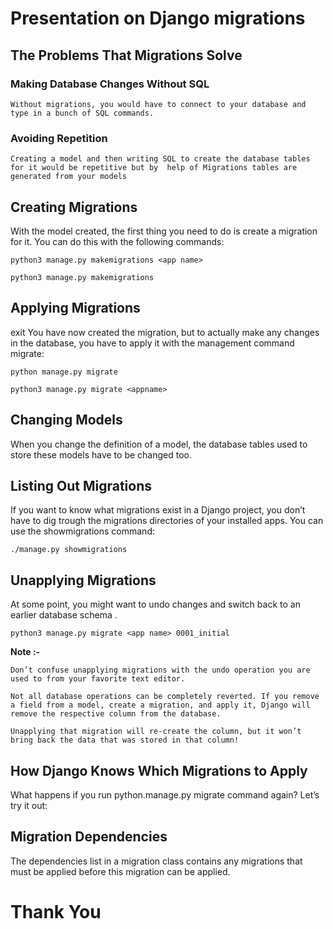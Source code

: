 # Presentation on Django migrations

## The Problems That Migrations Solve


### Making Database Changes Without SQL
```
Without migrations, you would have to connect to your database and type in a bunch of SQL commands.
```
### Avoiding Repetition

```
Creating a model and then writing SQL to create the database tables for it would be repetitive but by  help of Migrations tables are generated from your models
```

## Creating Migrations

With the model created, the first thing you need to do is create a migration for it. You can do this with the following commands:

```
python3 manage.py makemigrations <app name>

python3 manage.py makemigrations
```
## Applying Migrations
exit
You have now created the migration, but to actually make any changes in the database, you have to apply it with the management command migrate:

```
python manage.py migrate

python3 manage.py migrate <appname>

```
## Changing Models

When you change the definition of a model, the database tables used to store these models have to be changed too.

## Listing Out Migrations

If you want to know what migrations exist in a Django project, you don’t have to dig trough the migrations directories of your installed apps. You can use the showmigrations command:

```
./manage.py showmigrations
```
## Unapplying Migrations

At some point, you might want to undo changes and switch back to an earlier database schema .

```
python3 manage.py migrate <app name> 0001_initial
```
**Note :-**
```
Don’t confuse unapplying migrations with the undo operation you are used to from your favorite text editor.

Not all database operations can be completely reverted. If you remove a field from a model, create a migration, and apply it, Django will remove the respective column from the database.

Unapplying that migration will re-create the column, but it won’t bring back the data that was stored in that column!
```

## How Django Knows Which Migrations to Apply

What happens if you run python.manage.py migrate command again? Let’s try it out:

## Migration Dependencies

The dependencies list in a migration class contains any migrations that must be applied before this migration can be applied.

# Thank You